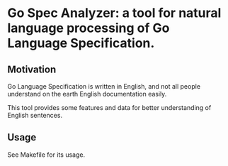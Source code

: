 # Go Spec Analyzer: a tool for natural language processing of Go Language Specification.

## Motivation

Go Language Specification is written in English, and not all people understand on the earth English documentation easily.

This tool provides some features and data for better understanding of English sentences.

## Usage
See Makefile for its usage.

